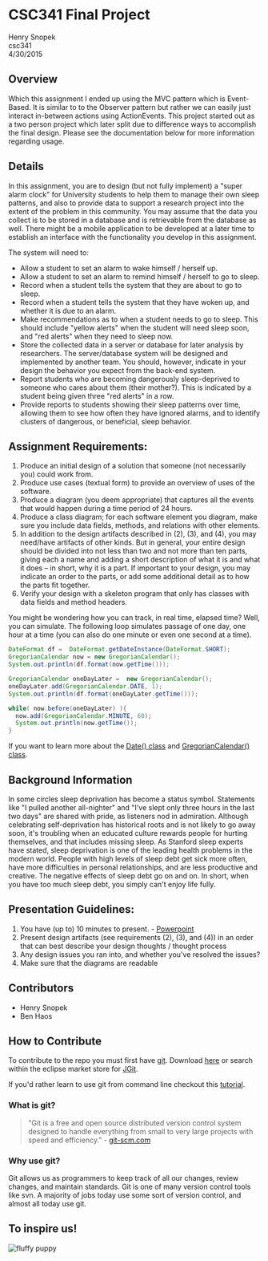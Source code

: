 # CSC341 Final Project
Henry Snopek</br>csc341</br>4/30/2015

## Overview
Which this assignment I ended up using the MVC pattern which is Event-Based. It is similar to to the Observer pattern but rather we can easily just interact in-between actions using ActionEvents. This project started out as a two person project which later split due to difference ways to accomplish the final design. Please see the documentation below for more information regarding usage.

## Details
In this assignment, you are to design (but not fully implement) a "super alarm clock" for University students to help them to manage their own sleep patterns, and also to provide data to support a research project into the extent of the problem in this community.  You may assume that the data you collect is to be stored in a database and is retrievable from the database as well.  There might be a mobile application to be developed at a later time to establish an interface with the functionality you develop in this assignment.

The system will need to:
- Allow a student to set an alarm to wake himself / herself up.
- Allow a student to set an alarm to remind himself / herself to go to sleep.
- Record when a student tells the system that they are about to go to sleep.
- Record when a student tells the system that they have woken up, and whether it is due to an alarm.
- Make recommendations as to when a student needs to go to sleep. This should include "yellow alerts" when the student will need sleep soon, and "red alerts" when they need to sleep now.
- Store the collected data in a server or database for later analysis by researchers.  The server/database system will be designed and implemented by another team. You should, however, indicate in your design the behavior you expect from the back-end system.
- Report students who are becoming dangerously sleep-deprived to someone who cares about them (their mother?).  This is indicated by a student being given three "red alerts" in a row.
- Provide reports to students showing their sleep patterns over time, allowing them to see how often they have ignored alarms, and to identify clusters of dangerous, or beneficial, sleep behavior.

## Assignment Requirements:
1. Produce an initial design of a solution that someone (not necessarily you) could work from.
2. Produce use cases (textual form) to provide an overview of uses of the software.
3. Produce a diagram (you deem appropriate) that captures all the events that would happen during a time period of 24 hours.  
4. Produce a class diagram; for each software element you diagram, make sure you include data fields, methods, and relations with other elements.
5. In addition to the design artifacts described in (2), (3), and (4), you may need/have artifacts of other kinds.  But in general, your entire design should be divided into not less than two and not more than ten parts, giving each a name and adding a short description of what it is and what it does – in short, why it is a part.  If important to your design, you may indicate an order to the parts, or add some additional detail as to how the parts fit together.
6. Verify your design with a skeleton program that only has classes with data fields and method headers.

You might be wondering how you can track, in real time, elapsed time?  Well, you can simulate.  The following loop simulates passage of one day, one hour at a time (you can also do one minute or even one second at a time).

```java
DateFormat df =  DateFormat.getDateInstance(DateFormat.SHORT);
GregorianCalendar now = new GregorianCalendar();
System.out.println(df.format(now.getTime()));

GregorianCalendar oneDayLater =  new GregorianCalendar();
oneDayLater.add(GregorianCalendar.DATE, 1);
System.out.println(df.format(oneDayLater.getTime()));

while( now.before(oneDayLater) ){
  now.add(GregorianCalendar.MINUTE, 60);
  System.out.println(now.getTime());
}
```

If you want to learn more about the [Date() class](http://www.tutorialspoint.com/java/util/java_util_date.htm) and [GregorianCalendar() class](http://www.tutorialspoint.com/java/util/java_util_gregoriancalendar.htm).

## Background Information
In some circles sleep deprivation has become a status symbol.  Statements like "I pulled another all-nighter" and "I've slept only three hours in the last two days" are shared with pride, as listeners nod in admiration.  Although celebrating self-deprivation has historical roots and is not likely to go away soon, it's troubling when an educated culture rewards people for hurting themselves, and that includes missing sleep.  As Stanford sleep experts have stated, sleep deprivation is one of the leading health problems in the modern world.  People with high levels of sleep debt get sick more often, have more difficulties in personal relationships, and are less productive and creative. The negative effects of sleep debt go on and on.  In short, when you have too much sleep debt, you simply can't enjoy life fully.

## Presentation Guidelines:
1. You have (up to) 10 minutes to present. - [Powerpoint](https://docs.google.com/presentation/d/11bERRui8qS1NnJZFrYYtM7mERI8ZxbAg1YJXiW9apxU/edit?usp=sharing)
2. Present design artifacts (see requirements (2), (3), and (4)) in an order that can best describe your design thoughts / thought process
3. Any design issues you ran into, and whether you've resolved the issues?
4. Make sure that the diagrams are readable

## Contributors
- Henry Snopek
- Ben Haos

## How to Contribute
To contribute to the repo you must first have [git](http://git-scm.com/). Download [here](http://eclipse.github.io/) or search within the eclipse market store for [JGit](http://www.eclipse.org/jgit/download/).

If you'd rather learn to use git from command line checkout this [tutorial](https://try.github.io/levels/1/challenges/1).

### What is git?
> "Git is a free and open source distributed version control system designed to handle everything from small to very large projects with speed and efficiency." - [git-scm.com](http://git-scm.com)

### Why use git?
Git allows us as programmers to keep track of all our changes, review changes, and maintain standards. Git is one of many version control tools like svn. A majority of jobs today use some sort of version control, and almost all today use git.

## To inspire us!
![fluffy puppy](http://cl.ly/XvJZ/puppy-fluffy.jpg)
